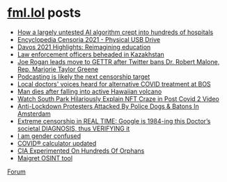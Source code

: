 # [fml.lol](https://fml.lol) posts
<!-- BLOG-POST-LIST:START -->
- [How a largely untested AI algorithm crept into hundreds of hospitals](https://fml.lol/how-a-largely-untested-ai-algorithm-crept-into-hundreds-of-hospitals/)
- [Encyclopedia Censoria 2021 - Physical USB Drive](https://fml.lol/encyclopedia-censoria-2021-physical-usb-drive/)
- [Davos 2021 Highlights: Reimagining education](https://fml.lol/davos-2021-highlights-reimagining-education/)
- [Law enforcement officers beheaded in Kazakhstan](https://fml.lol/law-enforcement-officers-beheaded-in-kazakhstan/)
- [Joe Rogan leads move to GETTR after Twitter bans Dr. Robert Malone, Rep. Marjorie Taylor Greene](https://fml.lol/joe-rogan-leads-move-to-gettr-after-twitter-bans-dr-robert-malone-rep-marjorie-taylor-greene/)
- [Podcasting is likely the next censorship target](https://fml.lol/podcasting-is-likely-the-next-censorship-target/)
- [Local doctors&#39; voices heard for alternative COVID treatment at BOS](https://fml.lol/local-doctors-voices-heard-for-alternative-covid-treatment-at-bos/)
- [Man dies after falling into active Hawaiian volcano](https://fml.lol/man-falls-into-volcano/)
- [Watch South Park Hilariously Explain NFT Craze in Post Covid 2 Video](https://fml.lol/watch-south-park-hilariously-explain-nft-craze-in-post-covid-2-video/)
- [Anti-Lockdown Protesters Attacked By Police Dogs &amp; Batons In Amsterdam](https://fml.lol/anti-lockdown-protesters-attacked-by-police-dogs/)
- [Extreme censorship in REAL TIME: Google is 1984-ing this Doctor’s societal DIAGNOSIS, thus VERIFYING it](https://fml.lol/extreme-censorship-in-real-time-google-is-1984-ing-this-doctors-societal-diagnosis-thus-verifying-it/)
- [I am gender confused](https://fml.lol/i-am-gender-confused/)
- [COVID® calculator updated](https://fml.lol/covid-calculator-updated/)
- [CIA Experimented On Hundreds Of Orphans](https://fml.lol/cia-experimented-on-hundreds-of-orphans/)
- [Maigret OSINT tool](https://fml.lol/maigret-osint/)
<!-- BLOG-POST-LIST:END -->

[Forum](https://forum.fml.lol)
